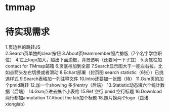 # tmmap
# 待实现需求
1.页边栏的跳转JS<br> 
2.Search页单独的clear按钮
3.About页teammember照片排版（7个名字学位职位）
4.左上logo加大，超出下面边框，背景透明（还要问一下子宜）
5.页底栏加contact for TMmap邮箱
6.页底栏加到全部
7.Search显示图大于一能左右拉，比如点箭头左右切换或者滑动
8.Echart部署（封页图 search statistic（6张））已挑选样式
9.Search表格加一列注释文件
10.Intro还要加一张图（待）
11.Gsm页的加个pmid跳转
12.加一个showing 多少entry（后端）
13.Statistic动态填六个统计数据（后端）
14.Gsm点进去搞个小表格
15.Ref 空行 pmid 空行标题
16.Download 两行都加annotation
17.About the lab加个标题
18.照片换两个logo（良渚 xionglab）

